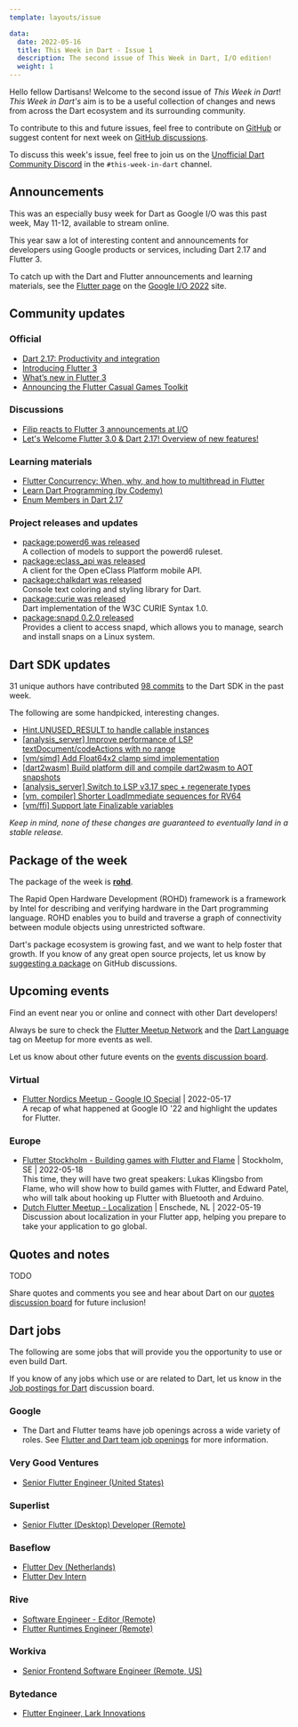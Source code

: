 ```yaml
---
template: layouts/issue

data:
  date: 2022-05-16
  title: This Week in Dart - Issue 1
  description: The second issue of This Week in Dart, I/O edition!
  weight: 1
---
```


Hello fellow Dartisans!
Welcome to the second issue of _This Week in Dart_!
_This Week in Dart's_ aim is to be a useful collection of changes and news
from across the Dart ecosystem and its surrounding community.

To contribute to this and future issues,
feel free to contribute on [GitHub][]
or suggest content for next week on [GitHub discussions][].

To discuss this week's issue,
feel free to join us on the [Unofficial Dart Community Discord][]
in the `#this-week-in-dart` channel.

## Announcements

This was an especially busy week for Dart as
Google I/O was this past week, May 11-12, available to stream online.

This year saw a lot of interesting content and announcements for developers
using Google products or services, including Dart 2.17 and Flutter 3.

To catch up with the Dart and Flutter announcements and learning materials,
see the [Flutter page][flutter-io] on the [Google I/O 2022][] site.

[flutter-io]: https://io.google/2022/products/flutter/
[Google I/O 2022]: https://io.google/2022

## Community updates

### Official

* [Dart 2.17: Productivity and integration](https://medium.com/dartlang/dart-2-17-b216bfc80c5d)
* [Introducing Flutter 3](https://medium.com/flutter/introducing-flutter-3-5eb69151622f)
* [What’s new in Flutter 3](https://medium.com/flutter/whats-new-in-flutter-3-8c74a5bc32d0)
* [Announcing the Flutter Casual Games Toolkit](https://medium.com/flutter/announcing-the-flutter-casual-games-toolkit-c22e401d8fee)

### Discussions

* [Filip reacts to Flutter 3 announcements at I/O](https://www.youtube.com/watch?v=MEYQUhJdv9c&t=2161s)
* [Let's Welcome Flutter 3.0 & Dart 2.17! Overview of new features!](https://www.youtube.com/watch?v=FGjtxGqSqnc)

### Learning materials

* [Flutter Concurrency: When, why, and how to multithread in Flutter](https://io.google/2022/program/5b1811d3-3bcb-4d30-b2a1-a098225029a7/)
* [Learn Dart Programming (by Codemy)](https://www.youtube.com/playlist?list=PLCC34OHNcOto7WU2QzVn3hnpSOYEdflVf)
* [Enum Members in Dart 2.17](https://github.com/vandadnp/flutter-tips-and-tricks/blob/main/tipsandtricks/enum-members-in-dart-2-17.md)

### Project releases and updates

* [package:powerd6 was released](https://pub.dev/packages/powerd6)<br>
  A collection of models to support the powerd6 ruleset.
* [package:eclass_api was released](https://pub.dev/packages/eclass_api)<br>
  A client for the Open eClass Platform mobile API.
* [package:chalkdart was released](https://pub.dev/packages/chalkdart)<br>
  Console text coloring and styling library for Dart.
* [package:curie was released](https://pub.dev/packages/curie)<br>
  Dart implementation of the W3C CURIE Syntax 1.0.
* [package:snapd 0.2.0 released](https://pub.dev/packages/snapd)<br>
  Provides a client to access snapd, which allows you to manage, search and install snaps on a Linux system.

## Dart SDK updates

31 unique authors have contributed
[98 commits][commit range]
to the Dart SDK in the past week.

[commit range]: https://github.com/dart-lang/sdk/compare/748ee46cf4710e3a9e45fa376db0164492e8f020...a251cd9b1e79fa927f1280014be73a317cbad951

The following are some handpicked, interesting changes.

* [Hint.UNUSED_RESULT to handle callable instances](https://github.com/dart-lang/sdk/commit/2aa31c90466ee5fe4d13337f181653ec6bda2444)
* [[analysis_server] Improve performance of LSP textDocument/codeActions with no range](https://github.com/dart-lang/sdk/commit/3c0289d618c2b30d708f7e8811ea7ae465a232ba)
* [[vm/simd] Add Float64x2 clamp simd implementation](https://github.com/dart-lang/sdk/commit/2a12dd3315421458b9818578f6ac996ceb6c1939)
* [[dart2wasm] Build platform dill and compile dart2wasm to AOT snapshots](https://github.com/dart-lang/sdk/commit/6c7604291c8520ffacfafe75b3f39974d6d7efdb)
* [[analysis_server] Switch to LSP v3.17 spec + regenerate types](https://github.com/dart-lang/sdk/commit/6b6a1998061c1d42607d31a5719844ad91d1ba06)
* [[vm, compiler] Shorter LoadImmediate sequences for RV64](https://github.com/dart-lang/sdk/commit/885d7843a739bcfe16f6cbcd14ce6544520c755b)
* [[vm/ffi] Support late Finalizable variables](https://github.com/dart-lang/sdk/commit/e418026d74b6c666a7fcb30278a2b10ed97fdb29)

_Keep in mind, none of these changes are guaranteed to
eventually land in a stable release._


## Package of the week

The package of the week is [**rohd**](https://pub.dev/packages/rohd).

The Rapid Open Hardware Development (ROHD) framework
is a framework by Intel 
for describing and verifying hardware
in the Dart programming language. 
ROHD enables you to build and traverse a graph of connectivity
between module objects using unrestricted software.

Dart's package ecosystem is growing fast,
and we want to help foster that growth.
If you know of any great open source projects,
let us know by [suggesting a package][] on GitHub discussions.


## Upcoming events

Find an event near you or online and
connect with other Dart developers!

Always be sure to check the [Flutter Meetup Network][]
and the [Dart Language][Dart Meetup] tag on Meetup
for more events as well.

Let us know about other future events on
the [events discussion board][].

### Virtual

* [Flutter Nordics Meetup - Google IO Special][flutter-nordic] | 2022-05-17<br>
  A recap of what happened at Google IO '22 
  and highlight the updates for Flutter.

### Europe

* [Flutter Stockholm - Building games with Flutter and Flame][flutter-stockholm] | Stockholm, SE | 2022-05-18<br>
  This time, they will have two great speakers: Lukas Klingsbo from Flame, 
  who will show how to build games with Flutter, and Edward Patel, 
  who will talk about hooking up Flutter with Bluetooth and Arduino.
* [Dutch Flutter Meetup - Localization][flutter-dutch] | Enschede, NL | 2022-05-19<br>
  Discussion about localization in your Flutter app,
  helping you prepare to take your application to go global.

[flutter-nordic]: https://www.meetup.com/Oslo-Flutter-Dart-Meetup/events/285689307/
[flutter-stockholm]: https://www.meetup.com/Flutter-Sweden/events/285648139/
[flutter-dutch]: https://www.meetup.com/Dutch-Flutter-Meetup/events/284307569/

## Quotes and notes

TODO

Share quotes and comments you see and hear about Dart
on our [quotes discussion board][] for future inclusion!


## Dart jobs

The following are some jobs that will provide you the opportunity
to use or even build Dart.

If you know of any jobs which use or are related to Dart,
let us know in the [Job postings for Dart][] discussion board.

### Google

- The Dart and Flutter teams have job openings across a wide variety of roles.
  See [Flutter and Dart team job openings][] for more information.

### Very Good Ventures

- [Senior Flutter Engineer (United States)](https://apply.workable.com/very-good-ventures/j/9DB5DCF67F/)

### Superlist

- [Senior Flutter (Desktop) Developer (Remote)](https://superlist.recruitee.com/o/senior-flutter-desktop-developer-mfd)

### Baseflow

- [Flutter Dev (Netherlands)](https://www.baseflow.com/careers/flutter-dev)
- [Flutter Dev Intern](https://www.baseflow.com/careers/flutter-dev-intern)

### Rive

- [Software Engineer - Editor (Remote)](https://rive-app.notion.site/Software-Engineer-Editor-8e242820de7f4885962e71503086d76c)
- [Flutter Runtimes Engineer (Remote)](https://rive-app.notion.site/Flutter-Runtimes-Engineer-e221136319ac4792af95e893660858d5)

### Workiva

- [Senior Frontend Software Engineer (Remote, US)](https://workiva.wd1.myworkdayjobs.com/en-US/careers/job/Senior-Frontend-Software-Engineer---Remote--Nationwide-_R4492)

### Bytedance

- [Flutter Engineer, Lark Innovations](https://jobs.bytedance.com/en/position/7068418698784540965/detail)

[Flutter Meetup Network]: https://www.meetup.com/pro/flutter
[Dart Meetup]: https://www.meetup.com/topics/dart-language/
[Flutter and Dart team job openings]: https://dart.dev/jobs
[GitHub]: https://github.com/parlough/thisweekindart
[GitHub discussions]: https://github.com/parlough/thisweekindart/discussions
[events discussion board]: https://github.com/parlough/thisweekindart/discussions/5
[quotes discussion board]: https://github.com/parlough/thisweekindart/discussions/3
[suggesting a package]: https://github.com/parlough/thisweekindart/discussions/2
[Job postings for Dart]: https://github.com/parlough/thisweekindart/discussions/4
[Unofficial Dart Community Discord]: https://discord.gg/Qt6DgfAWWx

